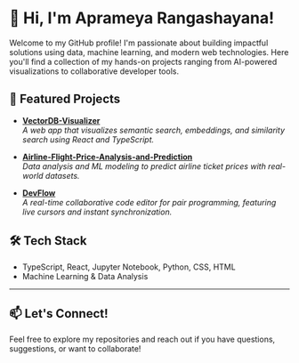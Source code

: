 # 👋 Hi, I'm Aprameya Rangashayana!

Welcome to my GitHub profile! I'm passionate about building impactful solutions using data, machine learning, and modern web technologies. Here you'll find a collection of my hands-on projects ranging from AI-powered visualizations to collaborative developer tools.

## 🚀 Featured Projects

- **[VectorDB-Visualizer](https://github.com/ashrith-sudo/VectorDB-Visualizer)**  
  *A web app that visualizes semantic search, embeddings, and similarity search using React and TypeScript.*

- **[Airline-Flight-Price-Analysis-and-Prediction](https://github.com/ashrith-sudo/Airline-Flight-Price-Analysis-and-Prediction)**  
  *Data analysis and ML modeling to predict airline ticket prices with real-world datasets.*

- **[DevFlow](https://github.com/ashrith-sudo/DevFlow)**  
  *A real-time collaborative code editor for pair programming, featuring live cursors and instant synchronization.*

## 🛠️ Tech Stack

- TypeScript, React, Jupyter Notebook, Python, CSS, HTML
- Machine Learning & Data Analysis

---

## 📫 Let's Connect!

Feel free to explore my repositories and reach out if you have questions, suggestions, or want to collaborate!
